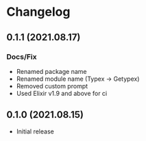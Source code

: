 # Changelog

## 0.1.1 (2021.08.17)

### Docs/Fix

* Renamed package name
* Renamed module name (Typex -> Getypex)
* Removed custom prompt
* Used Elixir v1.9 and above for ci

## 0.1.0 (2021.08.15)

* Initial release